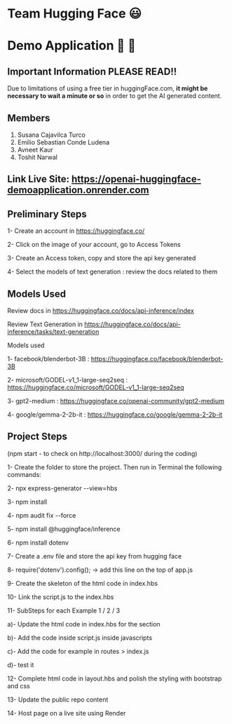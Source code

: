 # Team Hugging Face 😃

# Demo Application 📖 📖

## Important  Information PLEASE READ!!

Due to limitations of using a free tier in huggingFace.com, **it might be necessary to wait a minute or so** in order to get the AI generated content. 

## Members

1. Susana Cajavilca Turco
2. Emilio Sebastian Conde Ludena
3. Avneet Kaur
4. Toshit Narwal

## Link Live Site:   https://openai-huggingface-demoapplication.onrender.com


## Preliminary Steps

1- Create an account in https://huggingface.co/

2- Click on the image of your account, go to Access Tokens

3- Create an Access token, copy and store the api key generated

4- Select the models of text generation : review the docs related to them


## Models Used

Review docs in   https://huggingface.co/docs/api-inference/index

Review Text Generation in  https://huggingface.co/docs/api-inference/tasks/text-generation

Models used

1- facebook/blenderbot-3B              :   https://huggingface.co/facebook/blenderbot-3B

2- microsoft/GODEL-v1_1-large-seq2seq  :   https://huggingface.co/microsoft/GODEL-v1_1-large-seq2seq

3- gpt2-medium                         :   https://huggingface.co/openai-community/gpt2-medium

4- google/gemma-2-2b-it                :   https://huggingface.co/google/gemma-2-2b-it


## Project Steps

(npm start   - to check on http://localhost:3000/ during the coding)

1- Create the folder to store the project. Then run in Terminal the following commands:

2- npx express-generator --view=hbs

3- npm install

4- npm audit fix --force

5- npm install @huggingface/inference

6- npm install dotenv

7- Create a .env file and store the api key from hugging face

8- require('dotenv').config();  -> add this line on the top of app.js

9- Create the skeleton of the html code in index.hbs

10- Link the script.js to the index.hbs

11- SubSteps for each Example 1 / 2 / 3

 a)- Update the html code in index.hbs  for the section

 b)- Add the code inside script.js inside javascripts

 c)- Add the code for example  in routes > index.js

 d)- test it

 12- Complete html code in layout.hbs and polish the styling with bootstrap and css

 13- Update the public repo content

 14- Host page on a live site using Render
